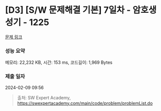 # [D3] [S/W 문제해결 기본] 7일차 - 암호생성기 - 1225 

[문제 링크](https://swexpertacademy.com/main/code/problem/problemDetail.do?contestProbId=AV14uWl6AF0CFAYD) 

### 성능 요약

메모리: 22,232 KB, 시간: 153 ms, 코드길이: 1,969 Bytes

### 제출 일자

2024-02-09 09:56



> 출처: SW Expert Academy, https://swexpertacademy.com/main/code/problem/problemList.do